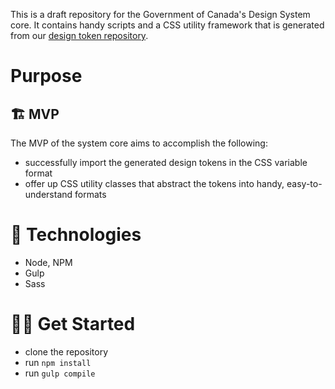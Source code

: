 This is a draft repository for the Government of Canada's Design System core. It contains handy scripts and a CSS utility framework that is generated from our [design token repository](https://github.com/cds-snc/gc-design-tokens).

# Purpose

## 🏗️ MVP
The MVP of the system core aims to accomplish the following:
- successfully import the generated design tokens in the CSS variable format
- offer up CSS utility classes that abstract the tokens into handy, easy-to-understand formats

# 💽 Technologies
- Node, NPM
- Gulp
- Sass

# 🏃💨 Get Started
- clone the repository
- run `npm install`
- run `gulp compile`